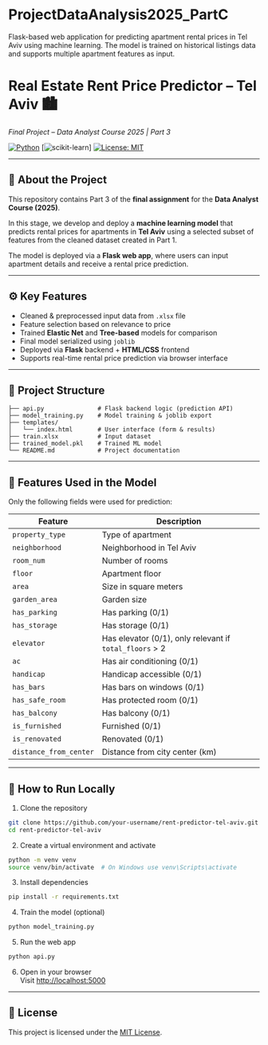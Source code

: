 # ProjectDataAnalysis2025_PartC
 Flask-based web application for predicting apartment rental prices in Tel Aviv using machine learning. The model is trained on historical listings data and supports multiple apartment features as input.


# Real Estate Rent Price Predictor – Tel Aviv 🏙️  
*Final Project – Data Analyst Course 2025 | Part 3*

[![Python](https://img.shields.io/badge/Python-3.9+-blue?logo=python)](https://www.python.org/)
[![scikit-learn](https://img.shields.io/badge/ML-scikit--learn-orange?logo=scikitlearn)]
[![License: MIT](https://img.shields.io/badge/License-MIT-yellow.svg)](https://opensource.org/licenses/MIT)

---

## 🧾 About the Project

This repository contains Part 3 of the **final assignment** for the **Data Analyst Course (2025)**.

In this stage, we develop and deploy a **machine learning model** that predicts rental prices for apartments in **Tel Aviv** using a selected subset of features from the cleaned dataset created in Part 1.

The model is deployed via a **Flask web app**, where users can input apartment details and receive a rental price prediction.

---

## ⚙️ Key Features

- Cleaned & preprocessed input data from `.xlsx` file
- Feature selection based on relevance to price
- Trained **Elastic Net** and **Tree-based** models for comparison
- Final model serialized using `joblib`
- Deployed via **Flask** backend + **HTML/CSS** frontend
- Supports real-time rental price prediction via browser interface

---

## 📂 Project Structure

```
├── api.py               # Flask backend logic (prediction API)
├── model_training.py    # Model training & joblib export
├── templates/
│   └── index.html       # User interface (form & results)
├── train.xlsx           # Input dataset
├── trained_model.pkl    # Trained ML model
└── README.md            # Project documentation
```

---

## 🧠 Features Used in the Model

Only the following fields were used for prediction:

| Feature               | Description                                 |
|-----------------------|---------------------------------------------|
| `property_type`       | Type of apartment                           |
| `neighborhood`        | Neighborhood in Tel Aviv                    |
| `room_num`            | Number of rooms                             |
| `floor`               | Apartment floor                             |
| `area`                | Size in square meters                       |
| `garden_area`         | Garden size                                 |
| `has_parking`         | Has parking (0/1)                           |
| `has_storage`         | Has storage (0/1)                           |
| `elevator`            | Has elevator (0/1), only relevant if `total_floors` > 2 |
| `ac`                  | Has air conditioning (0/1)                  |
| `handicap`            | Handicap accessible (0/1)                   |
| `has_bars`            | Has bars on windows (0/1)                   |
| `has_safe_room`       | Has protected room (0/1)                    |
| `has_balcony`         | Has balcony (0/1)                           |
| `is_furnished`        | Furnished (0/1)                             |
| `is_renovated`        | Renovated (0/1)                             |
| `distance_from_center`| Distance from city center (km)             |

---

## 🚀 How to Run Locally

1. Clone the repository  
```bash
git clone https://github.com/your-username/rent-predictor-tel-aviv.git
cd rent-predictor-tel-aviv
```

2. Create a virtual environment and activate  
```bash
python -m venv venv
source venv/bin/activate  # On Windows use venv\Scripts\activate
```

3. Install dependencies  
```bash
pip install -r requirements.txt
```

4. Train the model (optional)  
```bash
python model_training.py
```

5. Run the web app  
```bash
python api.py
```

6. Open in your browser  
Visit [http://localhost:5000](http://localhost:5000)

---

## 📃 License

This project is licensed under the [MIT License](https://opensource.org/licenses/MIT).
